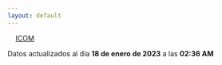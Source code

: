 ```yaml
---
layout: default
---
```

<a href="planes/ICOM/" style="padding: 1rem;">ICOM</a>
<p class_="text-center text-muted">Datos actualizados al día <b>18 de enero de 2023</b> a las <b>02:36 AM</b></p>